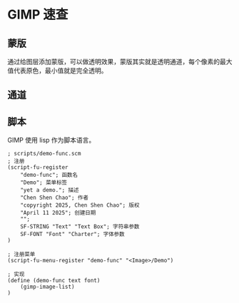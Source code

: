# GIMP 速查

## 蒙版

通过给图层添加蒙版，可以做透明效果，蒙版其实就是透明通道，每个像素的最大值代表原色，最小值就是完全透明。

## 通道

## 脚本

GIMP 使用 lisp 作为脚本语言。

```list
; scripts/demo-func.scm
; 注册
(script-fu-register
    "demo-func"; 函数名
    "Demo"; 菜单标签
    "yet a demo."; 描述
    "Chen Shen Chao"; 作者
    "copyright 2025, Chen Shen Chao"; 版权
    "April 11 2025"; 创建日期
    "";
    SF-STRING "Text" "Text Box"; 字符串参数
    SF-FONT "Font" "Charter"; 字体参数
)

; 注册菜单 
(script-fu-menu-register "demo-func" "<Image>/Demo")

; 实现
(define (demo-func text font)
    (gimp-image-list)
)
```